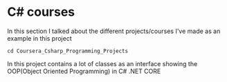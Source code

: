 # C# courses
In this section I talked about the different projects/courses I've made as an example in this project
```poweshell
cd Coursera_Csharp_Programming_Projects
```
In this project contains a lot of classes as an interface showing the OOP(Object Oriented Programming) in C# .NET CORE